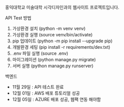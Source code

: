 홍익대학교 미술대학 시각디자인과의 웹사이트 프로젝트입니다.

API Test 방법

1. 가상환경 설치 (python -m venv venv)
2. 가상환경 실행 (source venv/bin/activate)
3. pip 업데이트 (python -m pip install --upgrade pip)
4. 개발환경 세팅 (pip install -r requirements/dev.txt)
5. .env 파일 실행 (source .env)
6. 마이그레이션 (python manage.py migrate)
7. 서버 실행 (python manage.py runserver)

백엔드
- 11월 29일 : API 테스트 완료
- 12월 01일 : AWS 배포 튜토리얼 성공
- 12월 05일 : AZURE 배포 성공, 웹팩 연동 해야함
